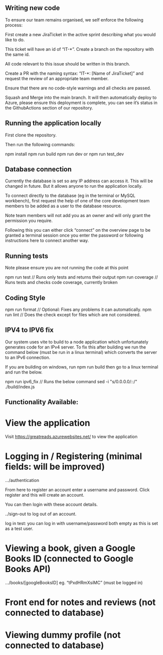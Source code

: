 ## Writing new code

To ensure our team remains organised, we self enforce the following process:

First create a new JiraTicket in the active sprint describing what you would like to do.

This ticket will have an id of “IT-*”. Create a branch on the repository with the same id.

All code relevant to this issue should be written in this branch.

Create a PR with the naming syntax: “IT-*: [Name of JiraTicket]” and request the review of an appropriate team member.

Ensure that there are no code-style warnings and all checks are passed.

Squash and Merge into the main branch. It will then automatically deploy to Azure, please ensure this deployment is complete, you can see it’s status in the GithubActions section of our repository.

## Running the application locally

First clone the repository.

Then run the following commands:

npm install
npm run build
npm run dev or npm run test_dev

## Database connection

Currently the database is set so any IP address can access it. This will be changed in future. But it allows anyone to run the application locally.

To connect directly to the database (eg in the terminal or MySQL workbench), first request the help of one of the core development team members to be added as a user to the database resource.

Note team members will not add you as an owner and will only grant the permission you require.

Following this you can either click “connect” on the overview page to be granted a terminal session once you enter the password or following instructions here to connect another way. 

## Running tests

Note please ensure you are not running the code at this point

npm run test // Runs only tests and returns their output
npm run coverage // Runs tests and checks code coverage, currently broken

## Coding Style

npm run format // Optional: Fixes any problems it can automatically.
npm run lint // Does the check except for files which are not considered.

## IPV4 to IPV6 fix

Our system uses vite to build to a node application which unfortunately generates code for an IPv4 server. To fix this after building we run the command below (must be run in a linux terminal) which converts the server to an IPv6 connection.

If you are building on windows, run npm run build then go to a linux terminal and run the below.

npm run ipv6_fix // Runs the below command
sed -i "s/0.0.0.0/::/" ./build/index.js

## Functionality Available:

# View the application

Visit https://greatreads.azurewebsites.net/ to view the application

# Logging in / Registering (minimal fields: will be improved)

…/authentication

From here to register an account enter a username and password. Click register and this will create an account.

You can then login with these account details.

../sign-out to log out of an account.

log in test: you can log in with username/password both empty as this is set as a test user.

# Viewing a book, given a Google Books ID (connected to Google Books API)

…/books/[googleBooksID] eg. “tPxdHRmXsiMC” (must be logged in)

# Front end for notes and reviews (not connected to database)

# Viewing dummy profile (not connected to database)